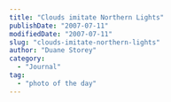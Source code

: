 ```yaml
---
title: "Clouds imitate Northern Lights"
publishDate: "2007-07-11"
modifiedDate: "2007-07-11"
slug: "clouds-imitate-northern-lights"
author: "Duane Storey"
category:
  - "Journal"
tag:
  - "photo of the day"
---
```


